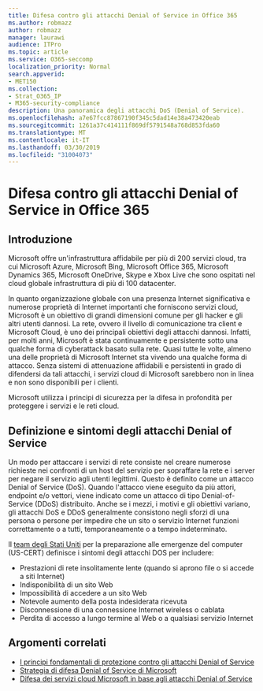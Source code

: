 ```yaml
---
title: Difesa contro gli attacchi Denial of Service in Office 365
ms.author: robmazz
author: robmazz
manager: laurawi
audience: ITPro
ms.topic: article
ms.service: O365-seccomp
localization_priority: Normal
search.appverid:
- MET150
ms.collection:
- Strat_O365_IP
- M365-security-compliance
description: Una panoramica degli attacchi DoS (Denial of Service).
ms.openlocfilehash: a7e67fcc87867190f345c5dad14e38a473420eab
ms.sourcegitcommit: 1261a37c414111f869df5791548a768d853fda60
ms.translationtype: MT
ms.contentlocale: it-IT
ms.lasthandoff: 03/30/2019
ms.locfileid: "31004073"
---
```

# <a name="defending-against-denial-of-service-attacks-in-office-365"></a>Difesa contro gli attacchi Denial of Service in Office 365

## <a name="introduction"></a>Introduzione
Microsoft offre un'infrastruttura affidabile per più di 200 servizi cloud, tra cui Microsoft Azure, Microsoft Bing, Microsoft Office 365, Microsoft Dynamics 365, Microsoft OneDrive, Skype e Xbox Live che sono ospitati nel cloud globale infrastruttura di più di 100 datacenter.

In quanto organizzazione globale con una presenza Internet significativa e numerose proprietà di Internet importanti che forniscono servizi cloud, Microsoft è un obiettivo di grandi dimensioni comune per gli hacker e gli altri utenti dannosi. La rete, ovvero il livello di comunicazione tra client e Microsoft Cloud, è uno dei principali obiettivi degli attacchi dannosi. Infatti, per molti anni, Microsoft è stata continuamente e persistente sotto una qualche forma di cyberattack basato sulla rete. Quasi tutte le volte, almeno una delle proprietà di Microsoft Internet sta vivendo una qualche forma di attacco. Senza sistemi di attenuazione affidabili e persistenti in grado di difendersi da tali attacchi, i servizi cloud di Microsoft sarebbero non in linea e non sono disponibili per i clienti.

Microsoft utilizza i principi di sicurezza per la difesa in profondità per proteggere i servizi e le reti cloud. 

## <a name="definition-and-symptoms-of-denial-of-service-attacks"></a>Definizione e sintomi degli attacchi Denial of Service
Un modo per attaccare i servizi di rete consiste nel creare numerose richieste nei confronti di un host del servizio per sopraffare la rete e i server per negare il servizio agli utenti legittimi. Questo è definito come un attacco Denial of Service (DoS). Quando l'attacco viene eseguito da più attori, endpoint e/o vettori, viene indicato come un attacco di tipo Denial-of-Service (DDoS) distribuito. Anche se i mezzi, i motivi e gli obiettivi variano, gli attacchi DoS e DDoS generalmente consistono negli sforzi di una persona o persone per impedire che un sito o servizio Internet funzioni correttamente o a tutti, temporaneamente o a tempo indeterminato.

Il [team degli Stati Uniti](https://www.us-cert.gov/) per la preparazione alle emergenze del computer (US-CERT) definisce i sintomi degli attacchi DOS per includere:
- Prestazioni di rete insolitamente lente (quando si aprono file o si accede a siti Internet)
- Indisponibilità di un sito Web
- Impossibilità di accedere a un sito Web
- Notevole aumento della posta indesiderata ricevuta
- Disconnessione di una connessione Internet wireless o cablata
- Perdita di accesso a lungo termine al Web o a qualsiasi servizio Internet

## <a name="related-topics"></a>Argomenti correlati
- [I principi fondamentali di protezione contro gli attacchi Denial of Service](office-365-core-principles-of-defense-against-dos-attacks.md)
- [Strategia di difesa Denial of Service di Microsoft](office-365-microsoft-dos-defense-strategy.md)
- [Difesa dei servizi cloud Microsoft in base agli attacchi Denial of Service](office-365-defending-cloud-services-against-dos-attacks.md)
